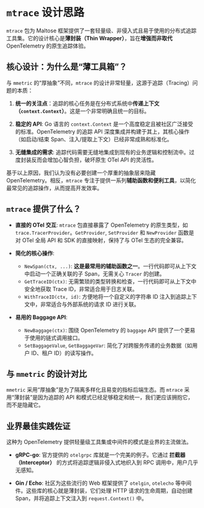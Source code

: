 # `mtrace` 设计思路

`mtrace` 包为 Maltose 框架提供了一套轻量级、非侵入式且易于使用的分布式追踪工具集。它的设计核心是**薄封装（Thin Wrapper）**，旨在**增强而非取代** OpenTelemetry 的原生追踪体验。

## 核心设计：为什么是“薄工具箱”？

与 `mmetric` 的“厚抽象”不同，`mtrace` 的设计非常轻量，这源于追踪（Tracing）问题的本质：

1.  **统一的关注点**：追踪的核心任务是在分布式系统中**传递上下文（`context.Context`）**。这是一个非常明确且统一的目标。

2.  **稳定的 API**: Go 语言的 `context.Context` 是一个高度稳定且被社区广泛接受的标准。OpenTelemetry 的追踪 API 深度集成并构建于其上，其核心操作（如启动/结束 Span、注入/提取上下文）已经非常成熟和标准化。

3.  **无缝集成的需求**: 追踪代码需要无缝地集成到现有的业务逻辑和控制流中。过度封装反而会增加心智负担，破坏原生 OTel API 的灵活性。

基于以上原因，我们认为没有必要创建一个厚重的抽象层来隐藏 OpenTelemetry。相反，`mtrace` 专注于提供一系列**辅助函数和便利工具**，以简化最常见的追踪操作，从而提高开发效率。

## `mtrace` 提供了什么？

- **直接的 OTel 交互**: `mtrace` 包直接暴露了 OpenTelemetry 的原生类型，如 `trace.TracerProvider`。`GetProvider`, `SetProvider` 和 `NewProvider` 函数是对 OTel 全局 API 和 SDK 的直接映射，保持了与 OTel 生态的完全兼容。

- **简化的核心操作**:

  - `NewSpan(ctx, ...)`: **这是最常用的辅助函数之一**。一行代码即可从上下文中启动一个正确关联的子 Span，无需关心 `Tracer` 的创建。
  - `GetTraceID(ctx)`: 无需繁琐的类型转换和检查，一行代码即可从上下文中安全地获取 Trace ID，非常适合用于日志关联。
  - `WithTraceID(ctx, id)`: 方便地将一个自定义的字符串 ID 注入到追踪上下文中，非常适合与外部系统的请求 ID 进行关联。

- **易用的 Baggage API**:
  - `NewBaggage(ctx)`: 围绕 OpenTelemetry 的 `baggage` API 提供了一个更易于使用的链式调用接口。
  - `SetBaggageValue`, `GetBaggageVar`: 简化了对跨服务传递的业务数据（如用户 ID、租户 ID）的读写操作。

## 与 `mmetric` 的设计对比

`mmetric` 采用“厚抽象”是为了隔离多样化且易变的指标后端生态。而 `mtrace` 采用“薄封装”是因为追踪的 API 和模式已经足够稳定和统一，我们更应该拥抱它，而不是隐藏它。

## 业界最佳实践佐证

这种为 OpenTelemetry 提供轻量级工具集或中间件的模式是业界的主流做法。

- **gRPC-go**: 官方提供的 `otelgrpc` 库就是一个完美的例子。它通过 **拦截器（Interceptor）** 的方式将追踪逻辑非侵入式地织入到 RPC 调用中，用户几乎无感知。

- **Gin / Echo**: 社区为这些流行的 Web 框架提供了 `otelgin`, `otelecho` 等中间件。这些库的核心就是薄封装，它们处理 HTTP 请求的生命周期，自动创建 Span，并将追踪上下文注入到 `request.Context()` 中。
